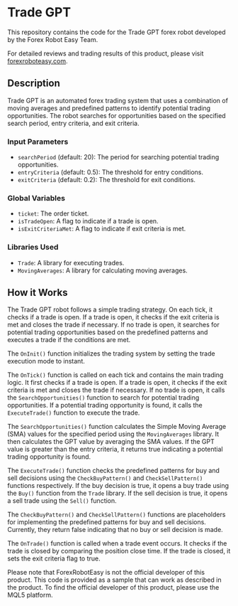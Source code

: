 # Trade GPT

This repository contains the code for the Trade GPT forex robot developed by the Forex Robot Easy Team. 

For detailed reviews and trading results of this product, please visit [forexroboteasy.com](https://forexroboteasy.com/forex-robot-review/tradegpt-review-unveiling-a-full-cycle-forex-software/).

## Description

Trade GPT is an automated forex trading system that uses a combination of moving averages and predefined patterns to identify potential trading opportunities. The robot searches for opportunities based on the specified search period, entry criteria, and exit criteria.

### Input Parameters

- `searchPeriod` (default: 20): The period for searching potential trading opportunities.
- `entryCriteria` (default: 0.5): The threshold for entry conditions.
- `exitCriteria` (default: 0.2): The threshold for exit conditions.

### Global Variables

- `ticket`: The order ticket.
- `isTradeOpen`: A flag to indicate if a trade is open.
- `isExitCriteriaMet`: A flag to indicate if exit criteria is met.

### Libraries Used

- `Trade`: A library for executing trades.
- `MovingAverages`: A library for calculating moving averages.

## How it Works

The Trade GPT robot follows a simple trading strategy. On each tick, it checks if a trade is open. If a trade is open, it checks if the exit criteria is met and closes the trade if necessary. If no trade is open, it searches for potential trading opportunities based on the predefined patterns and executes a trade if the conditions are met.

The `OnInit()` function initializes the trading system by setting the trade execution mode to instant.

The `OnTick()` function is called on each tick and contains the main trading logic. It first checks if a trade is open. If a trade is open, it checks if the exit criteria is met and closes the trade if necessary. If no trade is open, it calls the `SearchOpportunities()` function to search for potential trading opportunities. If a potential trading opportunity is found, it calls the `ExecuteTrade()` function to execute the trade.

The `SearchOpportunities()` function calculates the Simple Moving Average (SMA) values for the specified period using the `MovingAverages` library. It then calculates the GPT value by averaging the SMA values. If the GPT value is greater than the entry criteria, it returns true indicating a potential trading opportunity is found.

The `ExecuteTrade()` function checks the predefined patterns for buy and sell decisions using the `CheckBuyPattern()` and `CheckSellPattern()` functions respectively. If the buy decision is true, it opens a buy trade using the `Buy()` function from the `Trade` library. If the sell decision is true, it opens a sell trade using the `Sell()` function.

The `CheckBuyPattern()` and `CheckSellPattern()` functions are placeholders for implementing the predefined patterns for buy and sell decisions. Currently, they return false indicating that no buy or sell decision is made.

The `OnTrade()` function is called when a trade event occurs. It checks if the trade is closed by comparing the position close time. If the trade is closed, it sets the exit criteria flag to true.

Please note that ForexRobotEasy is not the official developer of this product. This code is provided as a sample that can work as described in the product. To find the official developer of this product, please use the MQL5 platform.
